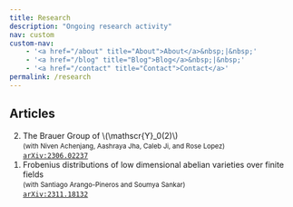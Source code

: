 ```yaml
---
title: Research
description: "Ongoing research activity"
nav: custom
custom-nav: 
    - '<a href="/about" title="About">About</a>&nbsp;|&nbsp;'
    - '<a href="/blog" title="Blog">Blog</a>&nbsp;|&nbsp;'
    - '<a href="/contact" title="Contact">Contact</a>'
permalink: /research
---
```


<script
  src="https://cdn.mathjax.org/mathjax/latest/MathJax.js?config=TeX-AMS-MML_HTMLorMML"
  type="text/javascript">
</script>

## Articles
<ol reversed>
<li> The Brauer Group of \(\mathscr{Y}_0(2)\)<br>
    <small>(with Niven Achenjang, Aashraya Jha, Caleb Ji, and Rose Lopez) </small><br>
    <a href="https://arxiv.org/abs/2306.02237"><code>arXiv:2306.02237</code></a> </li>

<li font-size: 5em> Frobenius distributions of low dimensional abelian varieties over finite fields<br>
    <small>(with Santiago Arango-Pineros and Soumya Sankar)</small><br>
    <a href="https://arxiv.org/abs/2311.18132"><code>arXiv:2311.18132</code></a> </li>
</ol>